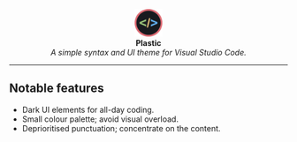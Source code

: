 <div align="center">

<img src="images/logo.png" width="50" height="50" alt="Logo">

<div><strong>Plastic</strong></div>

<div><em>A simple syntax and UI theme for Visual Studio Code.</em></div>

</div>

---

## Notable features

* Dark UI elements for all-day coding.
* Small colour palette; avoid visual overload.
* Deprioritised punctuation; concentrate on the content.
